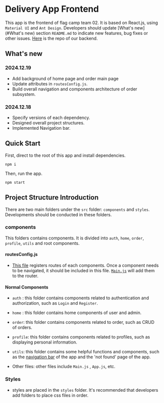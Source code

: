 # Delivery App Frontend

This app is the frontend of flag camp team 02. It is based on React.js, using `Material UI` and `Ant Design`. Developers should update [What's new](#What's new) section `README.md` to indicate new features, bug fixes or other issues. [Here](https://github.com/defene/Delivery-management-app) is the repo of our backend.

## What's new

### 2024.12.19

- Add background of home page and order main page
- Update attributes in `routesConfig.js`.
- Build overall navigation and components architecture of order subsystem.

### 2024.12.18

- Specify versions of each dependency.
- Designed overall project structures.
- Implemented Navigation bar.

## Quick Start

First, direct to the root of this app and install dependencies.

```
npm i
```

Then, run the app.

```
npm start
```

## Project Structure Introduction

There are two main folders under the `src` folder: `components` and `styles`. Developments should be conducted in these folders.

### components

This folders contains components. It is divided into `auth`, `home`, `order`, `profile`, `utils` and root components.

#### routesConfig.js

- [This file](./src/components/routesConfig.js) registers routes of each components. Once a component needs to be navigated, it should be included in this file. [`Main.js`](./src/components/Main.js) will add them to the router.

#### Normal Components

- `auth` : this folder contains components related to authentication and authorization, such as `Login` and `Register`.

- `home` : this folder contains home components of user and admin.
- `order`: this folder contains components related to order, such as CRUD of orders.
- `profile`: this folder contains components related to profiles, such as displaying personal information.
- `utils`: this folder contains some helpful functions and components, such as the [navigation bar](./src/components/utils/ResponsiveAppBar.js) of the app and the 'not found' page of the app.
- Other files: other files include `Main.js` , `App.js`, etc. 

### Styles

- styles are placed in the `styles` folder. It's recommended that developers add folders to place css files in order.
